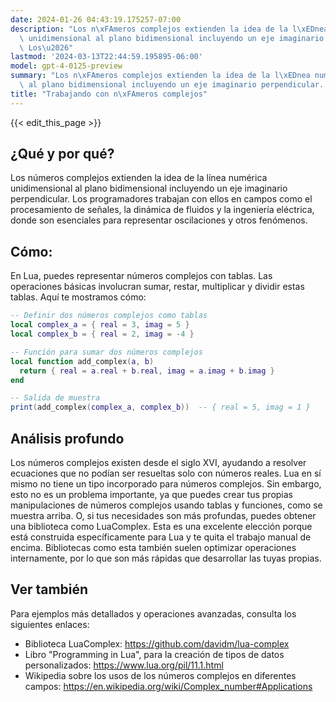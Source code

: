 ```yaml
---
date: 2024-01-26 04:43:19.175257-07:00
description: "Los n\xFAmeros complejos extienden la idea de la l\xEDnea num\xE9rica\
  \ unidimensional al plano bidimensional incluyendo un eje imaginario perpendicular.\
  \ Los\u2026"
lastmod: '2024-03-13T22:44:59.195895-06:00'
model: gpt-4-0125-preview
summary: "Los n\xFAmeros complejos extienden la idea de la l\xEDnea num\xE9rica unidimensional\
  \ al plano bidimensional incluyendo un eje imaginario perpendicular. Los\u2026"
title: "Trabajando con n\xFAmeros complejos"
---
```


{{< edit_this_page >}}

## ¿Qué y por qué?
Los números complejos extienden la idea de la línea numérica unidimensional al plano bidimensional incluyendo un eje imaginario perpendicular. Los programadores trabajan con ellos en campos como el procesamiento de señales, la dinámica de fluidos y la ingeniería eléctrica, donde son esenciales para representar oscilaciones y otros fenómenos.

## Cómo:
En Lua, puedes representar números complejos con tablas. Las operaciones básicas involucran sumar, restar, multiplicar y dividir estas tablas. Aquí te mostramos cómo:

```lua
-- Definir dos números complejos como tablas
local complex_a = { real = 3, imag = 5 }
local complex_b = { real = 2, imag = -4 }

-- Función para sumar dos números complejos
local function add_complex(a, b)
  return { real = a.real + b.real, imag = a.imag + b.imag }
end

-- Salida de muestra
print(add_complex(complex_a, complex_b))  -- { real = 5, imag = 1 }
```

## Análisis profundo
Los números complejos existen desde el siglo XVI, ayudando a resolver ecuaciones que no podían ser resueltas solo con números reales. Lua en sí mismo no tiene un tipo incorporado para números complejos. Sin embargo, esto no es un problema importante, ya que puedes crear tus propias manipulaciones de números complejos usando tablas y funciones, como se muestra arriba. O, si tus necesidades son más profundas, puedes obtener una biblioteca como LuaComplex. Esta es una excelente elección porque está construida específicamente para Lua y te quita el trabajo manual de encima. Bibliotecas como esta también suelen optimizar operaciones internamente, por lo que son más rápidas que desarrollar las tuyas propias.

## Ver también
Para ejemplos más detallados y operaciones avanzadas, consulta los siguientes enlaces:

- Biblioteca LuaComplex: https://github.com/davidm/lua-complex
- Libro "Programming in Lua", para la creación de tipos de datos personalizados: https://www.lua.org/pil/11.1.html
- Wikipedia sobre los usos de los números complejos en diferentes campos: https://en.wikipedia.org/wiki/Complex_number#Applications
